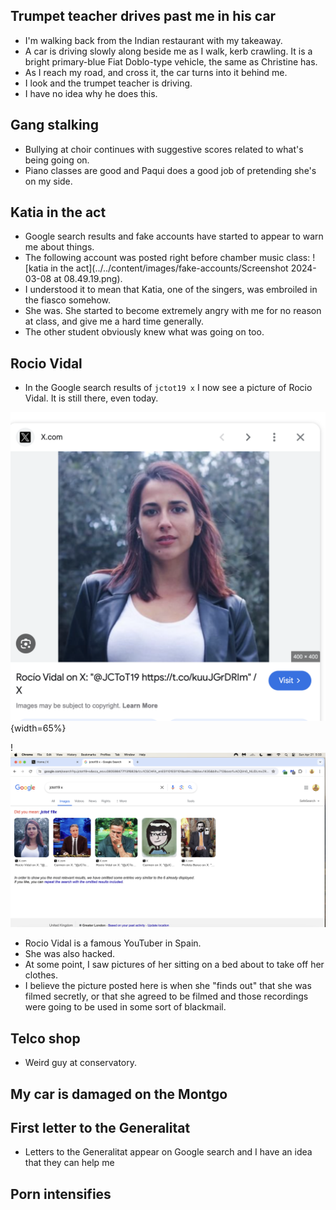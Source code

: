 ## Trumpet teacher drives past me in his car

- I'm walking back from the Indian restaurant with my takeaway.
- A car is driving slowly along beside me as I walk, kerb crawling. It is a bright primary-blue Fiat Doblo-type vehicle, the same as Christine has.
- As I reach my road, and cross it, the car turns into it behind me. 
- I look and the trumpet teacher is driving.
- I have no idea why he does this.

## Gang stalking

- Bullying at choir continues with suggestive scores related to what's being going on.
- Piano classes are good and Paqui does a good job of pretending she's on my side.

## Katia in the act

- Google search results and fake accounts have started to appear to warn me about things.
- The following account was posted right before chamber music class: ![katia in the act](../../content/images/fake-accounts/Screenshot 2024-03-08 at 08.49.19.png).
- I understood it to mean that Katia, one of the singers, was embroiled in the fiasco somehow.
- She was. She started to become extremely angry with me for no reason at class, and give me a hard time generally.
- The other student obviously knew what was going on too.

## Rocio Vidal

- In the Google search results of `jctot19 x` I now see a picture of Rocio Vidal. It is still there, even today.

![Rocio Vidal in Google search](../../content/images/Rocio-Vidal-on-Google-search.png){width=65%}

!![Rocio Vidal in Google search](../../content/images/google-searches/rocio-vidal.png)

- Rocio Vidal is a famous YouTuber in Spain.
- She was also hacked.
- At some point, I saw pictures of her sitting on a bed about to take off her clothes.
- I believe the picture posted here is when she "finds out" that she was filmed secretly, or that she agreed to be filmed and those recordings were going to be used in some sort of blackmail.

## Telco shop

- Weird guy at conservatory.

## My car is damaged on the Montgo

## First letter to the Generalitat

- Letters to the Generalitat appear on Google search and I have an idea that they can help me

## Porn intensifies